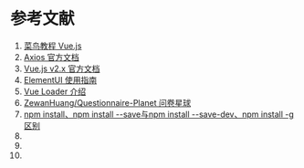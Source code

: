# 参考文献

1. <a target="_blank" href="https://www.runoob.com/vue2/vue-tutorial.html">菜鸟教程 Vue.js</a>
2. <a target="_blank" href="https://axios-http.com/zh/docs/intro">Axios 官方文档</a>
3. <a target="_blank" href="https://cn.vuejs.org/v2/guide/">Vue.js v2.x 官方文档</a>
4. <a target="_blank" href="https://element.eleme.cn/#/zh-CN">ElementUI 使用指南</a>
5. <a target="_blank" href="https://vue-loader.vuejs.org/zh/">Vue Loader 介绍</a>
6. <a target="_blank" href="https://github.com/ZewanHuang/Questionnaire-Planet">ZewanHuang/Questionnaire-Planet 问卷星球</a>
7. <a target="_blank" href="https://daimazxw.com/190163125.html">npm install、npm install --save与npm install --save-dev、npm install -g区别</a>
8. <a target="_blank" href=""></a>
9. <a target="_blank" href=""></a>
10. <a target="_blank" href=""></a>
